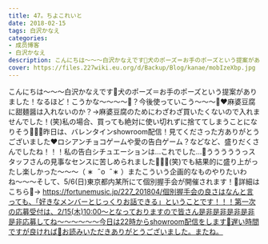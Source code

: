 ```yaml
---
title: 47。ちよこれいと
date: 2018-02-15
tags: 白沢かなえ
categories: 
- 成员博客
- 白沢かなえ
description: こんにちは〜〜〜白沢かなえです🌷犬のポーズ＝お手のポーズという提案がありました！なるほど！こうかな〜〜〜〜🐶？今後使っていこう〜〜〜🐶❤️麻婆豆腐に甜麺醤は入れないのか？→麻婆豆腐のためにわざわざ買い...
cover: https://files.227wiki.eu.org/d/Backup/Blog/kanae/mobIzeXbp.jpg 
---
```


こんにちは〜〜〜白沢かなえです🌷犬のポーズ＝お手のポーズという提案がありました！なるほど！こうかな〜〜〜〜🐶？今後使っていこう〜〜〜🐶❤️麻婆豆腐に甜麺醤は入れないのか？→麻婆豆腐のためにわざわざ買いたくないので入れませんでした！(笑)私の場合、買っても絶対に使い切れずに捨ててしまうことになりそう🙅🏻‍♀️昨日は、バレンタインshowroom配信！見てくださった方ありがとうございました❤️ロシアンチョコゲームや愛の告白ゲーム？などなど、盛りだくさんでしたね！！！私の告白シチュエーションは…これでした…🐶うううううっスタッフさんの見事なセンスに苦しめられました🙅🏻‍♀️(笑)でも結果的に盛り上がったし楽しかった〜〜〜（ ∗   ̑ o   ̑ ∗ ）またこういう企画的なものやりたいわね〜〜〜そして、5/6(日)東京都内某所にて個別握手会が開催されます！🌸詳細はこちら🌸→ https://fortunemusic.jp/227_201804/個別握手会の良さはなんと言っても、「好きなメンバーとじっくりお話できる」ということです！！！第一次の応募受付は、2/15(木)10:00〜となっておりますので皆さん是非是非是非是非是非応募してね〜〜〜〜〜〜今日は22時からshowroom配信をします🌷遅い時間ですが良ければ🐶お読みいただきありがとうございました。またね。


